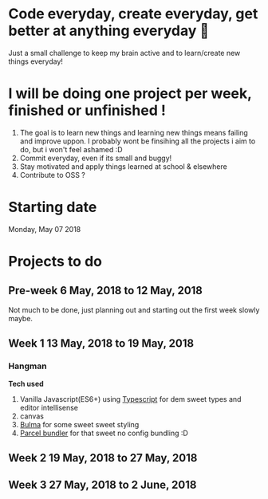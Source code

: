 # Code everyday, create everyday, get better at anything everyday 🎉
Just a small challenge to keep my brain active and to learn/create new things everyday!

# I will be doing one project per week, finished or unfinished ! 
1. The goal is to learn new things and learning new things means failing and improve uppon.
I probably wont be finsihing all the projects i aim to do, but i won't feel ashamed :D
2. Commit everyday, even if its small and buggy!
3. Stay motivated and apply things learned at school & elsewhere
4. Contribute to OSS ?

# Starting date
Monday, May 07 2018

# Projects to do 
## Pre-week 6 May, 2018 to 12 May, 2018
Not much to be done, just planning out and starting out the first week slowly maybe.
## Week 1 13 May, 2018 to 19 May, 2018
### Hangman
**Tech used**
1. Vanilla Javascript(ES6+) using [Typescript](https://www.typescriptlang.org/) for dem sweet types and editor intellisense
2. canvas
3. [Bulma](https://bulma.io/) for some sweet sweet styling
4. [Parcel bundler](https://parceljs.org/) for that sweet no config bundling :D

## Week 2 19 May, 2018 to 27 May, 2018
## Week 3 27 May, 2018 to 2 June, 2018
